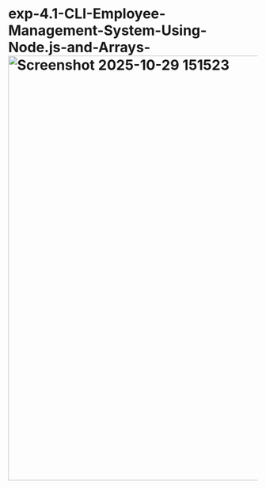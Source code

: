 # exp-4.1-CLI-Employee-Management-System-Using-Node.js-and-Arrays-<img width="629" height="859" alt="Screenshot 2025-10-29 151523" src="https://github.com/user-attachments/assets/531af013-8571-47d1-9527-6dd7aea69891" />
